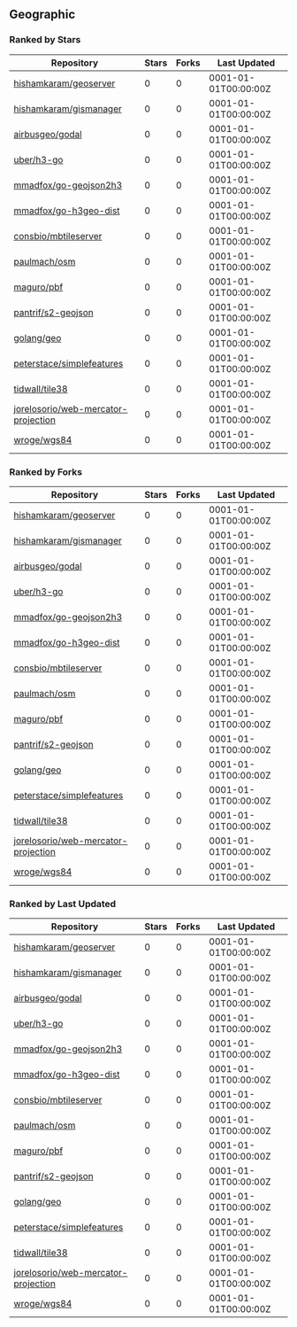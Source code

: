 ## Geographic

### Ranked by Stars

| Repository | Stars | Forks | Last Updated |
|------------|-------|-------|--------------|
| [hishamkaram/geoserver](https://github.com/hishamkaram/geoserver) | 0 | 0 | 0001-01-01T00:00:00Z |
| [hishamkaram/gismanager](https://github.com/hishamkaram/gismanager) | 0 | 0 | 0001-01-01T00:00:00Z |
| [airbusgeo/godal](https://github.com/airbusgeo/godal) | 0 | 0 | 0001-01-01T00:00:00Z |
| [uber/h3-go](https://github.com/uber/h3-go) | 0 | 0 | 0001-01-01T00:00:00Z |
| [mmadfox/go-geojson2h3](https://github.com/mmadfox/go-geojson2h3) | 0 | 0 | 0001-01-01T00:00:00Z |
| [mmadfox/go-h3geo-dist](https://github.com/mmadfox/go-h3geo-dist) | 0 | 0 | 0001-01-01T00:00:00Z |
| [consbio/mbtileserver](https://github.com/consbio/mbtileserver) | 0 | 0 | 0001-01-01T00:00:00Z |
| [paulmach/osm](https://github.com/paulmach/osm) | 0 | 0 | 0001-01-01T00:00:00Z |
| [maguro/pbf](https://github.com/maguro/pbf) | 0 | 0 | 0001-01-01T00:00:00Z |
| [pantrif/s2-geojson](https://github.com/pantrif/s2-geojson) | 0 | 0 | 0001-01-01T00:00:00Z |
| [golang/geo](https://github.com/golang/geo) | 0 | 0 | 0001-01-01T00:00:00Z |
| [peterstace/simplefeatures](https://github.com/peterstace/simplefeatures) | 0 | 0 | 0001-01-01T00:00:00Z |
| [tidwall/tile38](https://github.com/tidwall/tile38) | 0 | 0 | 0001-01-01T00:00:00Z |
| [jorelosorio/web-mercator-projection](https://github.com/jorelosorio/web-mercator-projection) | 0 | 0 | 0001-01-01T00:00:00Z |
| [wroge/wgs84](https://github.com/wroge/wgs84) | 0 | 0 | 0001-01-01T00:00:00Z |

### Ranked by Forks

| Repository | Stars | Forks | Last Updated |
|------------|-------|-------|--------------|
| [hishamkaram/geoserver](https://github.com/hishamkaram/geoserver) | 0 | 0 | 0001-01-01T00:00:00Z |
| [hishamkaram/gismanager](https://github.com/hishamkaram/gismanager) | 0 | 0 | 0001-01-01T00:00:00Z |
| [airbusgeo/godal](https://github.com/airbusgeo/godal) | 0 | 0 | 0001-01-01T00:00:00Z |
| [uber/h3-go](https://github.com/uber/h3-go) | 0 | 0 | 0001-01-01T00:00:00Z |
| [mmadfox/go-geojson2h3](https://github.com/mmadfox/go-geojson2h3) | 0 | 0 | 0001-01-01T00:00:00Z |
| [mmadfox/go-h3geo-dist](https://github.com/mmadfox/go-h3geo-dist) | 0 | 0 | 0001-01-01T00:00:00Z |
| [consbio/mbtileserver](https://github.com/consbio/mbtileserver) | 0 | 0 | 0001-01-01T00:00:00Z |
| [paulmach/osm](https://github.com/paulmach/osm) | 0 | 0 | 0001-01-01T00:00:00Z |
| [maguro/pbf](https://github.com/maguro/pbf) | 0 | 0 | 0001-01-01T00:00:00Z |
| [pantrif/s2-geojson](https://github.com/pantrif/s2-geojson) | 0 | 0 | 0001-01-01T00:00:00Z |
| [golang/geo](https://github.com/golang/geo) | 0 | 0 | 0001-01-01T00:00:00Z |
| [peterstace/simplefeatures](https://github.com/peterstace/simplefeatures) | 0 | 0 | 0001-01-01T00:00:00Z |
| [tidwall/tile38](https://github.com/tidwall/tile38) | 0 | 0 | 0001-01-01T00:00:00Z |
| [jorelosorio/web-mercator-projection](https://github.com/jorelosorio/web-mercator-projection) | 0 | 0 | 0001-01-01T00:00:00Z |
| [wroge/wgs84](https://github.com/wroge/wgs84) | 0 | 0 | 0001-01-01T00:00:00Z |

### Ranked by Last Updated

| Repository | Stars | Forks | Last Updated |
|------------|-------|-------|--------------|
| [hishamkaram/geoserver](https://github.com/hishamkaram/geoserver) | 0 | 0 | 0001-01-01T00:00:00Z |
| [hishamkaram/gismanager](https://github.com/hishamkaram/gismanager) | 0 | 0 | 0001-01-01T00:00:00Z |
| [airbusgeo/godal](https://github.com/airbusgeo/godal) | 0 | 0 | 0001-01-01T00:00:00Z |
| [uber/h3-go](https://github.com/uber/h3-go) | 0 | 0 | 0001-01-01T00:00:00Z |
| [mmadfox/go-geojson2h3](https://github.com/mmadfox/go-geojson2h3) | 0 | 0 | 0001-01-01T00:00:00Z |
| [mmadfox/go-h3geo-dist](https://github.com/mmadfox/go-h3geo-dist) | 0 | 0 | 0001-01-01T00:00:00Z |
| [consbio/mbtileserver](https://github.com/consbio/mbtileserver) | 0 | 0 | 0001-01-01T00:00:00Z |
| [paulmach/osm](https://github.com/paulmach/osm) | 0 | 0 | 0001-01-01T00:00:00Z |
| [maguro/pbf](https://github.com/maguro/pbf) | 0 | 0 | 0001-01-01T00:00:00Z |
| [pantrif/s2-geojson](https://github.com/pantrif/s2-geojson) | 0 | 0 | 0001-01-01T00:00:00Z |
| [golang/geo](https://github.com/golang/geo) | 0 | 0 | 0001-01-01T00:00:00Z |
| [peterstace/simplefeatures](https://github.com/peterstace/simplefeatures) | 0 | 0 | 0001-01-01T00:00:00Z |
| [tidwall/tile38](https://github.com/tidwall/tile38) | 0 | 0 | 0001-01-01T00:00:00Z |
| [jorelosorio/web-mercator-projection](https://github.com/jorelosorio/web-mercator-projection) | 0 | 0 | 0001-01-01T00:00:00Z |
| [wroge/wgs84](https://github.com/wroge/wgs84) | 0 | 0 | 0001-01-01T00:00:00Z |

